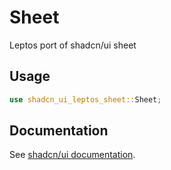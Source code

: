 # Sheet

Leptos port of shadcn/ui sheet

## Usage

```rust
use shadcn_ui_leptos_sheet::Sheet;
```

## Documentation

See [shadcn/ui documentation](https://ui.shadcn.com/docs/components/sheet).
